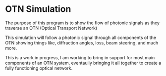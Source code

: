 # OTN Simulation
The purpose of this program is to show the flow of photonic signals as they traverse an OTN (Optical Transport Network)

This simulation will follow a photonic signal through all components of the OTN showing things like, diffraction angles, loss, beam steering, and much more.

This is a work in progress, I am working to bring in support for most main components of an OTN system, eventaully bringing it all together to create a fully functioning optical network.
